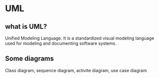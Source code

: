 

# UML

## what is UML?	
Unified Modeling Language. It is a standardized visual modeling language used for modeling and documenting software systems.
## Some diagrams	
Class diagram, sequence diagram, activite diagram, use case diagram
